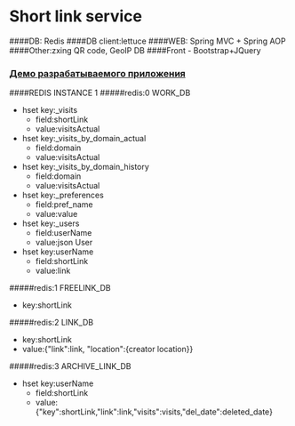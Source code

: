 Short link service 
===============================

####DB: Redis
####DB client:lettuce
####WEB: Spring MVC + Spring AOP 
####Other:zxing QR code, GeoIP DB
####Front - Bootstrap+JQuery

### <a href="http://app.whydt.ru/49193/linkss" target=_blank>Демо разрабатываемого приложения</a>


####REDIS INSTANCE 1
#####redis:0 WORK_DB
- hset key:_visits
    - field:shortLink
    - value:visitsActual
- hset key:_visits_by_domain_actual 
    - field:domain
    - value:visitsActual
- hset key:_visits_by_domain_history 
    - field:domain
    - value:visitsActual
- hset key:_preferences
    - field:pref_name       
    - value:value
- hset key:_users
    - field:userName
    - value:json User
- hset key:userName
    - field:shortLink
    - value:link

#####redis:1 FREELINK_DB 
- key:shortLink

#####redis:2 LINK_DB 
- key:shortLink
- value:{"link":link, "location":{creator location}}

#####redis:3 ARCHIVE_LINK_DB 
- hset key:userName
    - field:shortLink
    - value:{"key":shortLink,"link":link,"visits":visits,"del_date":deleted_date}